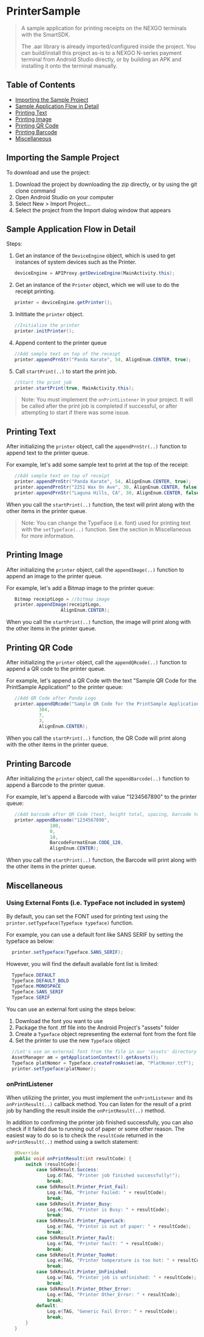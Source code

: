 # PrinterSample
> A sample application for printing receipts on the NEXGO terminals with the SmartSDK.
> 
> The .aar library is already imported/configured inside the project. You can build/install this project as-is to a NEXGO N-series payment terminal from Android Studio directly, or by building an APK and installing it onto the terminal manually. 

## Table of Contents
* [Importing the Sample Project](#importing-the-sample-project)
* [Sample Application Flow in Detail](#sample-application-flow-in-detail)
* [Printing Text](#printing-text)
* [Printing Image](#printing-image)
* [Printing QR Code](#printing-qr-code)
* [Printing Barcode](#printing-barcode)
* [Miscellaneous](#miscellaneous)


## Importing the Sample Project
To download and use the project:
  1. Download the project by downloading the zip directly, or by using the git clone command
  2. Open Android Studio on your computer
  3. Select New > Import Project...
  4. Select the project from the Import dialog window that appears


## Sample Application Flow in Detail

Steps:
1. Get an instance of the `DeviceEngine` object, which is used to get instances of system devices such as the Printer.
```java
   deviceEngine = APIProxy.getDeviceEngine(MainActivity.this);
```
2. Get an instance of the `Printer` object, which we will use to do the receipt printing.
```java
   printer = deviceEngine.getPrinter();
```
3. Inititiate the `printer` object.
```java
   //Initialize the printer
   printer.initPrinter();
```
4. Append content to the printer queue
```java
   //Add sample text on top of the receipt
   printer.appendPrnStr("Panda Karate", 54, AlignEnum.CENTER, true);
```
5. Call `startPrint(..)` to start the print job.
```java
   //Start the print job
   printer.startPrint(true, MainActivity.this);
```

> Note: You must implement the `onPrintListener` in your project. It will be called after the print job is completed if successful, or after attempting to start if there was some issue.

## Printing Text
After initializing the `printer` object, call the `appendPrnStr(..)` function to append text to the printer queue. 

For example, let's add some sample text to print at the top of the receipt:
```java
   //Add sample text on top of receipt
   printer.appendPrnStr("Panda Karate", 54, AlignEnum.CENTER, true);
   printer.appendPrnStr("2251 Wax On Ave", 30, AlignEnum.CENTER, false);
   printer.appendPrnStr("Laguna Hills, CA", 30, AlignEnum.CENTER, false);
```

When you call the `startPrint(..)` function, the text will print along with the other items in the printer queue. 

> Note: You can change the TypeFace (i.e. font) used for printing text with the `setTypeface(..)` function. See the section in Miscellaneous for more information. 

## Printing Image
After initializing the `printer` object, call the `appendImage(..)` function to append an image to the printer queue. 

For example, let's add a Bitmap image to the printer queue:
```java
   Bitmap receiptLogo = //bitmap image
   printer.appendImage(receiptLogo,
                    AlignEnum.CENTER);
```

When you call the `startPrint(..)` function, the image will print along with the other items in the printer queue. 


## Printing QR Code
After initializing the `printer` object, call the `appendQRcode(..)` function to append a QR code to the printer queue. 

For example, let's append a QR Code with the text "Sample QR Code for the PrintSample Application!" to the printer queue:
```java
   //Add QR Code after Panda Logo
   printer.appendQRcode("Sample QR Code for the PrintSample Application!",
            384,
            7,
            3,
            AlignEnum.CENTER);
```

When you call the `startPrint(..)` function, the QR Code will print along with the other items in the printer queue. 


## Printing Barcode
After initializing the `printer` object, call the `appendBarcode(..)` function to append a Barcode to the printer queue. 

For example, let's append a Barcode with value "1234567890" to the printer queue:
```java
   //Add barcode after QR Code (text, height total, spacing, barcode text height)
   printer.appendBarcode("1234567890", 
				100, 
				0, 
				10, 
				BarcodeFormatEnum.CODE_128, 
				AlignEnum.CENTER);
```

When you call the `startPrint(..)` function, the Barcode will print along with the other items in the printer queue. 


## Miscellaneous

### Using External Fonts (i.e. TypeFace not included in system)
By default, you can set the FONT used for printing text using the `printer.setTypeface(Typeface typeface)` function. 

For example, you can use a default font like SANS SERIF by setting the typeface as below:
```java 
  printer.setTypeface(Typeface.SANS_SERIF);

```

However, you will find the default available font list is limited:
```java
  Typeface.DEFAULT
  Typeface.DEFAULT_BOLD
  Typeface.MONOSPACE
  Typeface.SANS_SERIF
  Typeface.SERIF
```

You can use an external font using the steps below:
1. Download the font you want to use
2. Package the font .ttf file into the Android Project's "assets" folder
3. Create a `Typeface` object representing the external font from the font file
4. Set the printer to use the new `Typeface` object
```java
  //Let's use an external font from the file in our 'assets' directory
  AssetManager am = getApplicationContext().getAssets();
  Typeface platNomor = Typeface.createFromAsset(am, "PlatNomor.ttf");
  printer.setTypeface(platNomor);
```

### onPrintListener
When utilizing the printer, you must implement the `onPrintListener` and its `onPrintResult(..)` callback method. You can listen for the result of a print job by handling the result inside the `onPrintResult(..)` method.

In addition to confirming the printer job finished successfully, you can also check if it failed due to running out of paper or some other reason. The easiest way to do so is to check the `resultCode` returned in the `onPrintResult(..)` method using a switch statement:
```java
   @Override
   public void onPrintResult(int resultCode) {
       switch (resultCode){
           case SdkResult.Success:
               Log.d(TAG, "Printer job finished successfully!");
               break;
           case SdkResult.Printer_Print_Fail:
               Log.e(TAG, "Printer Failed: " + resultCode);
               break;
           case SdkResult.Printer_Busy:
               Log.e(TAG, "Printer is Busy: " + resultCode);
               break;
           case SdkResult.Printer_PaperLack:
               Log.e(TAG, "Printer is out of paper: " + resultCode);
               break;
           case SdkResult.Printer_Fault:
               Log.e(TAG, "Printer fault: " + resultCode);
               break;
           case SdkResult.Printer_TooHot:
               Log.e(TAG, "Printer temperature is too hot: " + resultCode);
               break;
           case SdkResult.Printer_UnFinished:
               Log.w(TAG, "Printer job is unfinished: " + resultCode);
               break;
           case SdkResult.Printer_Other_Error:
               Log.e(TAG, "Printer Other_Error: " + resultCode);
               break;
           default:
               Log.e(TAG, "Generic Fail Error: " + resultCode);
               break;
       }
   }
```
